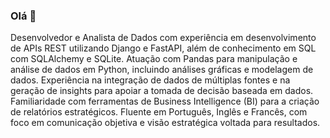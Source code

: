 ### Olá 👋

Desenvolvedor e Analista de Dados com experiência em desenvolvimento de APIs REST utilizando Django e FastAPI, além de conhecimento em SQL com SQLAlchemy e SQLite. Atuação com Pandas para manipulação e análise de dados em Python, incluindo análises gráficas e modelagem de dados. Experiência na integração de dados de múltiplas fontes e na geração de insights para apoiar a tomada de decisão baseada em dados. Familiaridade com ferramentas de Business Intelligence (BI) para a criação de relatórios estratégicos. Fluente em Português, Inglês e Francês, com foco em comunicação objetiva e visão estratégica voltada para resultados.
